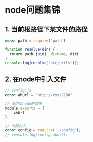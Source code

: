 # node问题集锦

## 1. 当前根路径下某文件的路径
```js
const path = require('path')

function resolve(dir) {
  return path.join(__dirname, dir)
}
console.log(resolve('src/utils'));
```

## 2. 在node中引入文件
```js
// config.js
const ahUrl = "http://xxx:9200"

// 提供给node的常量
module.exports = {
    ahUrl,
}

// 外部引入
const config = require('./config');
// console.log(config.ahUrl);
```